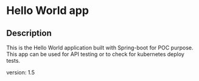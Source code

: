 # Hello World app

## Description

This is the Hello World application built with Spring-boot for POC purpose.
This app can be used for API testing or to check for kubernetes deploy tests.

version: 1.5
